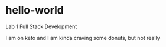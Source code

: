 # hello-world
Lab 1 Full Stack Development

I am on keto and I am kinda craving some donuts, but not really
